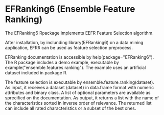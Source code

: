 # EFRanking6 (Ensemble Feature Ranking)
The EFRanking6 Rpackage implements EEFR Feature Selection algorithm.

After installation, by inclunding library(EFRanking6) on a data mining application, EFRR can be used as feature selection preprocess. 

EFRanking documentation is accessible by help(package="EFRanking6"). The R package includes a demo example, executable by example("ensemble.features.ranking"). The example uses an artificial dataset included in package R.

The feature selection is executable by ensemble.feature.ranking(dataset). As input, it receives a dataset (dataset) in data.frame format with numeric attributes  and binary class. A list of optional parameters are available as sprecified on the documentation. As output, it returns a list with the name of the characteristics sorted in inverse order of relevance. The returned list can include all rated characteristics or a subset of the best ones.
